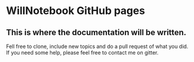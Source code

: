 # WillNotebook GitHub pages

## This is where the documentation will be written.

Fell free to clone, include new topics and do a pull request of what you did.
If you need some help, please feel free to contact me on gitter.


